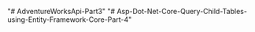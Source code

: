 "# AdventureWorksApi-Part3" 
"# Asp-Dot-Net-Core-Query-Child-Tables-using-Entity-Framework-Core-Part-4" 
